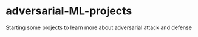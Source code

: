 # adversarial-ML-projects
Starting some projects to learn more about adversarial attack and defense
